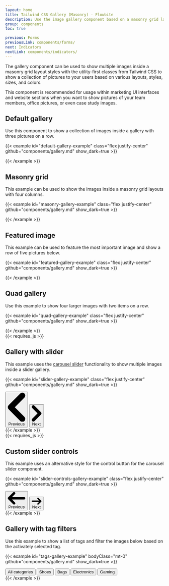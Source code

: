 ```yaml
---
layout: home
title: Tailwind CSS Gallery (Masonry) - Flowbite
description: Use the image gallery component based on a masonry grid layout using flex and grid classes from Tailwind CSS to show multiple pictures based on various styles
group: components
toc: true

previous: Forms
previousLink: components/forms/
next: Indicators
nextLink: components/indicators/
---
```


The gallery component can be used to show multiple images inside a masonry grid layout styles with the utility-first classes from Tailwind CSS to show a collection of pictures to your users based on various layouts, styles, sizes, and colors.

This component is recommended for usage within marketing UI interfaces and website sections when you want to show pictures of your team members, office pictures, or even case study images.

## Default gallery

Use this component to show a collection of images inside a gallery with three pictures on a row.

{{< example id="default-gallery-example" class="flex justify-center" github="components/gallery.md" show_dark=true >}}

<div class="grid grid-cols-2 md:grid-cols-3 gap-4">
    <div>
        <img class="h-auto max-w-full rounded-lg" src="https://flowbite.s3.amazonaws.com/docs/gallery/square/image.jpg" alt="">
    </div>
    <div>
        <img class="h-auto max-w-full rounded-lg" src="https://flowbite.s3.amazonaws.com/docs/gallery/square/image-1.jpg" alt="">
    </div>
    <div>
        <img class="h-auto max-w-full rounded-lg" src="https://flowbite.s3.amazonaws.com/docs/gallery/square/image-2.jpg" alt="">
    </div>
    <div>
        <img class="h-auto max-w-full rounded-lg" src="https://flowbite.s3.amazonaws.com/docs/gallery/square/image-3.jpg" alt="">
    </div>
    <div>
        <img class="h-auto max-w-full rounded-lg" src="https://flowbite.s3.amazonaws.com/docs/gallery/square/image-4.jpg" alt="">
    </div>
    <div>
        <img class="h-auto max-w-full rounded-lg" src="https://flowbite.s3.amazonaws.com/docs/gallery/square/image-5.jpg" alt="">
    </div>
    <div>
        <img class="h-auto max-w-full rounded-lg" src="https://flowbite.s3.amazonaws.com/docs/gallery/square/image-6.jpg" alt="">
    </div>
    <div>
        <img class="h-auto max-w-full rounded-lg" src="https://flowbite.s3.amazonaws.com/docs/gallery/square/image-7.jpg" alt="">
    </div>
    <div>
        <img class="h-auto max-w-full rounded-lg" src="https://flowbite.s3.amazonaws.com/docs/gallery/square/image-8.jpg" alt="">
    </div>
    <div>
        <img class="h-auto max-w-full rounded-lg" src="https://flowbite.s3.amazonaws.com/docs/gallery/square/image-9.jpg" alt="">
    </div>
    <div>
        <img class="h-auto max-w-full rounded-lg" src="https://flowbite.s3.amazonaws.com/docs/gallery/square/image-10.jpg" alt="">
    </div>
    <div>
        <img class="h-auto max-w-full rounded-lg" src="https://flowbite.s3.amazonaws.com/docs/gallery/square/image-11.jpg" alt="">
    </div>
</div>
{{< /example >}}

## Masonry grid

This example can be used to show the images inside a masonry grid layouts with four columns.

{{< example id="masonry-gallery-example" class="flex justify-center" github="components/gallery.md" show_dark=true >}}

<div class="grid grid-cols-2 md:grid-cols-4 gap-4">
    <div class="grid gap-4">
        <div>
            <img class="h-auto max-w-full rounded-lg" src="https://flowbite.s3.amazonaws.com/docs/gallery/masonry/image.jpg" alt="">
        </div>
        <div>
            <img class="h-auto max-w-full rounded-lg" src="https://flowbite.s3.amazonaws.com/docs/gallery/masonry/image-1.jpg" alt="">
        </div>
        <div>
            <img class="h-auto max-w-full rounded-lg" src="https://flowbite.s3.amazonaws.com/docs/gallery/masonry/image-2.jpg" alt="">
        </div>
    </div>
    <div class="grid gap-4">
        <div>
            <img class="h-auto max-w-full rounded-lg" src="https://flowbite.s3.amazonaws.com/docs/gallery/masonry/image-3.jpg" alt="">
        </div>
        <div>
            <img class="h-auto max-w-full rounded-lg" src="https://flowbite.s3.amazonaws.com/docs/gallery/masonry/image-4.jpg" alt="">
        </div>
        <div>
            <img class="h-auto max-w-full rounded-lg" src="https://flowbite.s3.amazonaws.com/docs/gallery/masonry/image-5.jpg" alt="">
        </div>
    </div>
    <div class="grid gap-4">
        <div>
            <img class="h-auto max-w-full rounded-lg" src="https://flowbite.s3.amazonaws.com/docs/gallery/masonry/image-6.jpg" alt="">
        </div>
        <div>
            <img class="h-auto max-w-full rounded-lg" src="https://flowbite.s3.amazonaws.com/docs/gallery/masonry/image-7.jpg" alt="">
        </div>
        <div>
            <img class="h-auto max-w-full rounded-lg" src="https://flowbite.s3.amazonaws.com/docs/gallery/masonry/image-8.jpg" alt="">
        </div>
    </div>
    <div class="grid gap-4">
        <div>
            <img class="h-auto max-w-full rounded-lg" src="https://flowbite.s3.amazonaws.com/docs/gallery/masonry/image-9.jpg" alt="">
        </div>
        <div>
            <img class="h-auto max-w-full rounded-lg" src="https://flowbite.s3.amazonaws.com/docs/gallery/masonry/image-10.jpg" alt="">
        </div>
        <div>
            <img class="h-auto max-w-full rounded-lg" src="https://flowbite.s3.amazonaws.com/docs/gallery/masonry/image-11.jpg" alt="">
        </div>
    </div>
</div>
{{< /example >}}

## Featured image

This example can be used to feature the most important image and show a row of five pictures below.

{{< example id="featured-gallery-example" class="flex justify-center" github="components/gallery.md" show_dark=true >}}

<div class="grid gap-4">
    <div>
        <img class="h-auto max-w-full rounded-lg" src="https://flowbite.s3.amazonaws.com/docs/gallery/featured/image.jpg" alt="">
    </div>
    <div class="grid grid-cols-5 gap-4">
        <div>
            <img class="h-auto max-w-full rounded-lg" src="https://flowbite.s3.amazonaws.com/docs/gallery/square/image-1.jpg" alt="">
        </div>
        <div>
            <img class="h-auto max-w-full rounded-lg" src="https://flowbite.s3.amazonaws.com/docs/gallery/square/image-2.jpg" alt="">
        </div>
        <div>
            <img class="h-auto max-w-full rounded-lg" src="https://flowbite.s3.amazonaws.com/docs/gallery/square/image-3.jpg" alt="">
        </div>
        <div>
            <img class="h-auto max-w-full rounded-lg" src="https://flowbite.s3.amazonaws.com/docs/gallery/square/image-4.jpg" alt="">
        </div>
        <div>
            <img class="h-auto max-w-full rounded-lg" src="https://flowbite.s3.amazonaws.com/docs/gallery/square/image-5.jpg" alt="">
        </div>
    </div>
</div>
{{< /example >}}

## Quad gallery

Use this example to show four larger images with two items on a row.

{{< example id="quad-gallery-example" class="flex justify-center" github="components/gallery.md" show_dark=true >}}

<div class="grid grid-cols-2 gap-2">
        <div>
            <img class="h-auto max-w-full rounded-lg" src="https://flowbite.s3.amazonaws.com/docs/gallery/square/image-1.jpg" alt="">
        </div>
        <div>
            <img class="h-auto max-w-full rounded-lg" src="https://flowbite.s3.amazonaws.com/docs/gallery/square/image-2.jpg" alt="">
        </div>
        <div>
            <img class="h-auto max-w-full rounded-lg" src="https://flowbite.s3.amazonaws.com/docs/gallery/square/image-3.jpg" alt="">
        </div>
        <div>
            <img class="h-auto max-w-full rounded-lg" src="https://flowbite.s3.amazonaws.com/docs/gallery/square/image-4.jpg" alt="">
        </div>
    </div>
{{< /example >}}

<div class="mt-8 -mb-5">
  {{< requires_js >}}
</div>

## Gallery with slider

This example uses the [carousel slider](https://flowbite.com/docs/components/carousel/) functionality to show multiple images inside a slider gallery.

{{< example id="slider-gallery-example" class="flex justify-center" github="components/gallery.md" show_dark=true >}}

<div id="gallery" class="relative w-full" data-carousel="slide">
    <!-- Carousel wrapper -->
    <div class="relative h-56 overflow-hidden rounded-lg md:h-96">
         <!-- Item 1 -->
        <div class="hidden duration-700 ease-in-out" data-carousel-item>
            <img src="https://flowbite.s3.amazonaws.com/docs/gallery/square/image-1.jpg" class="absolute block max-w-full h-auto -translate-x-1/2 -translate-y-1/2 top-1/2 left-1/2" alt="">
        </div>
        <!-- Item 2 -->
        <div class="hidden duration-700 ease-in-out" data-carousel-item="active">
            <img src="https://flowbite.s3.amazonaws.com/docs/gallery/square/image-2.jpg" class="absolute block max-w-full h-auto -translate-x-1/2 -translate-y-1/2 top-1/2 left-1/2" alt="">
        </div>
        <!-- Item 3 -->
        <div class="hidden duration-700 ease-in-out" data-carousel-item>
            <img src="https://flowbite.s3.amazonaws.com/docs/gallery/square/image-3.jpg" class="absolute block max-w-full h-auto -translate-x-1/2 -translate-y-1/2 top-1/2 left-1/2" alt="">
        </div>
        <!-- Item 4 -->
        <div class="hidden duration-700 ease-in-out" data-carousel-item>
            <img src="https://flowbite.s3.amazonaws.com/docs/gallery/square/image-4.jpg" class="absolute block max-w-full h-auto -translate-x-1/2 -translate-y-1/2 top-1/2 left-1/2" alt="">
        </div>
        <!-- Item 5 -->
        <div class="hidden duration-700 ease-in-out" data-carousel-item>
            <img src="https://flowbite.s3.amazonaws.com/docs/gallery/square/image-5.jpg" class="absolute block max-w-full h-auto -translate-x-1/2 -translate-y-1/2 top-1/2 left-1/2" alt="">
        </div>
    </div>
    <!-- Slider controls -->
    <button type="button" class="absolute top-0 left-0 rtl:left-auto rtl:right-0 z-30 flex items-center justify-center h-full px-4 cursor-pointer group focus:outline-none" data-carousel-prev>
        <span class="inline-flex items-center justify-center w-10 h-10 rounded-full bg-white/30 dark:bg-gray-800/30 group-hover:bg-white/50 dark:group-hover:bg-gray-800/60 group-focus:ring-4 group-focus:ring-white dark:group-focus:ring-gray-800/70 group-focus:outline-none">
            <svg class="w-4 h-4 text-white dark:text-gray-800 rtl:rotate-180" aria-hidden="true" xmlns="http://www.w3.org/2000/svg" fill="none" viewBox="0 0 6 10">
                <path stroke="currentColor" stroke-linecap="round" stroke-linejoin="round" stroke-width="2" d="M5 1 1 5l4 4"/>
            </svg>
            <span class="sr-only">Previous</span>
        </span>
    </button>
    <button type="button" class="absolute top-0 right-0 rtl:right-auto rtl:left-0 z-30 flex items-center justify-center h-full px-4 cursor-pointer group focus:outline-none" data-carousel-next>
        <span class="inline-flex items-center justify-center w-10 h-10 rounded-full bg-white/30 dark:bg-gray-800/30 group-hover:bg-white/50 dark:group-hover:bg-gray-800/60 group-focus:ring-4 group-focus:ring-white dark:group-focus:ring-gray-800/70 group-focus:outline-none">
            <svg class="w-4 h-4 text-white dark:text-gray-800 rtl:rotate-180" aria-hidden="true" xmlns="http://www.w3.org/2000/svg" fill="none" viewBox="0 0 6 10">
                <path stroke="currentColor" stroke-linecap="round" stroke-linejoin="round" stroke-width="2" d="m1 9 4-4-4-4"/>
            </svg>
            <span class="sr-only">Next</span>
        </span>
    </button>
</div>
{{< /example >}}

<div class="mt-8 -mb-5">
  {{< requires_js >}}
</div>

## Custom slider controls

This example uses an alternative style for the control button for the carousel slider component.

{{< example id="slider-controls-gallery-example" class="flex justify-center" github="components/gallery.md" show_dark=true >}}

<div id="custom-controls-gallery" class="relative w-full" data-carousel="slide">
    <!-- Carousel wrapper -->
    <div class="relative h-56 overflow-hidden rounded-lg md:h-96">
         <!-- Item 1 -->
        <div class="hidden duration-700 ease-in-out" data-carousel-item>
            <img src="https://flowbite.s3.amazonaws.com/docs/gallery/square/image-1.jpg" class="absolute block max-w-full h-auto -translate-x-1/2 -translate-y-1/2 top-1/2 left-1/2" alt="">
        </div>
        <!-- Item 2 -->
        <div class="hidden duration-700 ease-in-out" data-carousel-item="active">
            <img src="https://flowbite.s3.amazonaws.com/docs/gallery/square/image-2.jpg" class="absolute block max-w-full h-auto -translate-x-1/2 -translate-y-1/2 top-1/2 left-1/2" alt="">
        </div>
        <!-- Item 3 -->
        <div class="hidden duration-700 ease-in-out" data-carousel-item>
            <img src="https://flowbite.s3.amazonaws.com/docs/gallery/square/image-3.jpg" class="absolute block max-w-full h-auto -translate-x-1/2 -translate-y-1/2 top-1/2 left-1/2" alt="">
        </div>
        <!-- Item 4 -->
        <div class="hidden duration-700 ease-in-out" data-carousel-item>
            <img src="https://flowbite.s3.amazonaws.com/docs/gallery/square/image-4.jpg" class="absolute block max-w-full h-auto -translate-x-1/2 -translate-y-1/2 top-1/2 left-1/2" alt="">
        </div>
        <!-- Item 5 -->
        <div class="hidden duration-700 ease-in-out" data-carousel-item>
            <img src="https://flowbite.s3.amazonaws.com/docs/gallery/square/image-5.jpg" class="absolute block max-w-full h-auto -translate-x-1/2 -translate-y-1/2 top-1/2 left-1/2" alt="">
        </div>
    </div>
    <div class="flex justify-center items-center pt-4">
        <button type="button" class="flex justify-center items-center mr-4 rtl:mr-0 rtl:ml-4 h-full cursor-pointer group focus:outline-none" data-carousel-prev>
            <span class="text-gray-400 hover:text-gray-900 dark:hover:text-white group-focus:text-gray-900 dark:group-focus:text-white">
                <svg class="rtl:rotate-180 w-5 h-5" aria-hidden="true" xmlns="http://www.w3.org/2000/svg" fill="none" viewBox="0 0 14 10">
                    <path stroke="currentColor" stroke-linecap="round" stroke-linejoin="round" stroke-width="2" d="M13 5H1m0 0 4 4M1 5l4-4"/>
                </svg>
                <span class="sr-only">Previous</span>
            </span>
        </button>
        <button type="button" class="flex justify-center items-center h-full cursor-pointer group focus:outline-none" data-carousel-next>
            <span class="text-gray-400 hover:text-gray-900 dark:hover:text-white group-focus:text-gray-900 dark:group-focus:text-white">
                <svg class="rtl:rotate-180 w-5 h-5" aria-hidden="true" xmlns="http://www.w3.org/2000/svg" fill="none" viewBox="0 0 14 10">
                    <path stroke="currentColor" stroke-linecap="round" stroke-linejoin="round" stroke-width="2" d="M1 5h12m0 0L9 1m4 4L9 9"/>
                </svg>
                <span class="sr-only">Next</span>
            </span>
        </button>
    </div>
</div>
{{< /example >}}

## Gallery with tag filters

Use this example to show a list of tags and filter the images below based on the activately selected tag.

{{< example id="tags-gallery-example" bodyClass="mt-0" github="components/gallery.md" show_dark=true >}}

<div class="flex items-center justify-center py-4 md:py-8 flex-wrap">
    <button type="button" class="text-blue-700 hover:text-white border border-blue-600 bg-white hover:bg-blue-700 focus:ring-4 focus:outline-none focus:ring-blue-300 rounded-full text-base font-medium px-5 py-2.5 text-center mr-3 mb-3 dark:border-blue-500 dark:text-blue-500 dark:hover:text-white dark:hover:bg-blue-500 dark:bg-gray-900 dark:focus:ring-blue-800">All categories</button>
    <button type="button" class="text-gray-900 border border-white hover:border-gray-200 dark:border-gray-900 dark:bg-gray-900 dark:hover:border-gray-700 bg-white focus:ring-4 focus:outline-none focus:ring-gray-300 rounded-full text-base font-medium px-5 py-2.5 text-center mr-3 mb-3 dark:text-white dark:focus:ring-gray-800">Shoes</button>
    <button type="button" class="text-gray-900 border border-white hover:border-gray-200 dark:border-gray-900 dark:bg-gray-900 dark:hover:border-gray-700 bg-white focus:ring-4 focus:outline-none focus:ring-gray-300 rounded-full text-base font-medium px-5 py-2.5 text-center mr-3 mb-3 dark:text-white dark:focus:ring-gray-800">Bags</button>
    <button type="button" class="text-gray-900 border border-white hover:border-gray-200 dark:border-gray-900 dark:bg-gray-900 dark:hover:border-gray-700 bg-white focus:ring-4 focus:outline-none focus:ring-gray-300 rounded-full text-base font-medium px-5 py-2.5 text-center mr-3 mb-3 dark:text-white dark:focus:ring-gray-800">Electronics</button>
    <button type="button" class="text-gray-900 border border-white hover:border-gray-200 dark:border-gray-900 dark:bg-gray-900 dark:hover:border-gray-700 bg-white focus:ring-4 focus:outline-none focus:ring-gray-300 rounded-full text-base font-medium px-5 py-2.5 text-center mr-3 mb-3 dark:text-white dark:focus:ring-gray-800">Gaming</button>
</div>
<div class="grid grid-cols-2 md:grid-cols-3 gap-4">
    <div>
        <img class="h-auto max-w-full rounded-lg" src="https://flowbite.s3.amazonaws.com/docs/gallery/square/image.jpg" alt="">
    </div>
    <div>
        <img class="h-auto max-w-full rounded-lg" src="https://flowbite.s3.amazonaws.com/docs/gallery/square/image-1.jpg" alt="">
    </div>
    <div>
        <img class="h-auto max-w-full rounded-lg" src="https://flowbite.s3.amazonaws.com/docs/gallery/square/image-2.jpg" alt="">
    </div>
    <div>
        <img class="h-auto max-w-full rounded-lg" src="https://flowbite.s3.amazonaws.com/docs/gallery/square/image-3.jpg" alt="">
    </div>
    <div>
        <img class="h-auto max-w-full rounded-lg" src="https://flowbite.s3.amazonaws.com/docs/gallery/square/image-4.jpg" alt="">
    </div>
    <div>
        <img class="h-auto max-w-full rounded-lg" src="https://flowbite.s3.amazonaws.com/docs/gallery/square/image-5.jpg" alt="">
    </div>
    <div>
        <img class="h-auto max-w-full rounded-lg" src="https://flowbite.s3.amazonaws.com/docs/gallery/square/image-6.jpg" alt="">
    </div>
    <div>
        <img class="h-auto max-w-full rounded-lg" src="https://flowbite.s3.amazonaws.com/docs/gallery/square/image-7.jpg" alt="">
    </div>
    <div>
        <img class="h-auto max-w-full rounded-lg" src="https://flowbite.s3.amazonaws.com/docs/gallery/square/image-8.jpg" alt="">
    </div>
    <div>
        <img class="h-auto max-w-full rounded-lg" src="https://flowbite.s3.amazonaws.com/docs/gallery/square/image-9.jpg" alt="">
    </div>
    <div>
        <img class="h-auto max-w-full rounded-lg" src="https://flowbite.s3.amazonaws.com/docs/gallery/square/image-10.jpg" alt="">
    </div>
    <div>
        <img class="h-auto max-w-full rounded-lg" src="https://flowbite.s3.amazonaws.com/docs/gallery/square/image-11.jpg" alt="">
    </div>
</div>
{{< /example >}}
